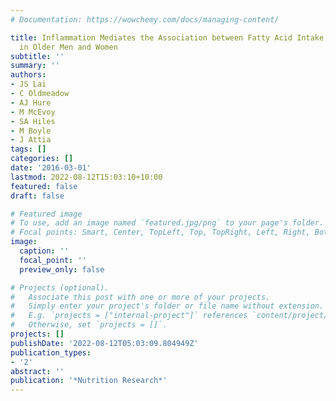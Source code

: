 ```yaml
---
# Documentation: https://wowchemy.com/docs/managing-content/

title: Inflammation Mediates the Association between Fatty Acid Intake and Depression
  in Older Men and Women
subtitle: ''
summary: ''
authors:
- JS Lai
- C Oldmeadow
- AJ Hure
- M McEvoy
- SA Hiles
- M Boyle
- J Attia
tags: []
categories: []
date: '2016-03-01'
lastmod: 2022-08-12T15:03:10+10:00
featured: false
draft: false

# Featured image
# To use, add an image named `featured.jpg/png` to your page's folder.
# Focal points: Smart, Center, TopLeft, Top, TopRight, Left, Right, BottomLeft, Bottom, BottomRight.
image:
  caption: ''
  focal_point: ''
  preview_only: false

# Projects (optional).
#   Associate this post with one or more of your projects.
#   Simply enter your project's folder or file name without extension.
#   E.g. `projects = ["internal-project"]` references `content/project/deep-learning/index.md`.
#   Otherwise, set `projects = []`.
projects: []
publishDate: '2022-08-12T05:03:09.804949Z'
publication_types:
- '2'
abstract: ''
publication: '*Nutrition Research*'
---
```

